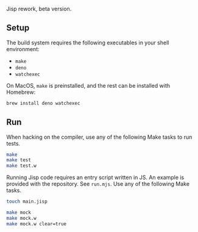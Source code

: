 Jisp rework, beta version.

## Setup

The build system requires the following executables in your shell environment:

  * `make`
  * `deno`
  * `watchexec`

On MacOS, `make` is preinstalled, and the rest can be installed with Homebrew:

```sh
brew install deno watchexec
```

## Run

When hacking on the compiler, use any of the following Make tasks to run tests.

```sh
make
make test
make test.w
```

Running Jisp code requires an entry script written in JS. An example is provided with the repository. See `run.mjs`. Use any of the following Make tasks.

```sh
touch main.jisp

make mock
make mock.w
make mock.w clear=true
```
